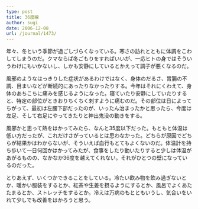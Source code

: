 ```yaml
---
type: post
title: 36度線
author: sugi
date: 2006-12-08
url: /journal/1473/
---
```

年々、冬という季節が過ごしづらくなっている。寒さの訪れとともに体調をこわしてしまうのだ。クマならば冬ごもりをすればいいが、一応ヒトの身ではそういうわけにもいかないし、しかも安静にしているとかえって調子が悪くなるのだ。

風邪のようなはっきりした症状があるわけではなく、身体のだるさ、胃腸の不調、目まいなどが断続的にあったりなかったりする。今年はそれにくわえて、身体のあちこちに痛みを感じるようになった。寝ていたり安静にしていたりすると、特定の部位がときおりちくちく刺すように痛むのだ。その部位は日によってちがって、最初は左腰下部だったのが、いったん治まったかと思ったら、今度は左足、そして右足にやってきたりと神出鬼没の動きをする。

風邪かと思って熱をはかってみたら、なんと35度以下だった。もともと体温は低い方だったが、これだけさがっているとは思わなかった。どちらが原因でどちらが結果かはわからないが、そういえば血行もとてもよくないのだ。体温計を持ち歩いて一日何回かはかってみたが、食事をしたり動いたりすると少しは体温があがるものの、なかなか36度を越えてくれない。それがひとつの壁になっているのだった。

とりあえず、いくつかできることをしている。冷たい飲み物を飲み過ぎないとか、暖かい服装をするとか、紅茶や生姜を摂るようにするとか、風呂でよくあたたまるとか、ストレッチをするとか。冷えは万病のもとともいうし、気合いをいれて少しでも改善をはかろうと思う。

